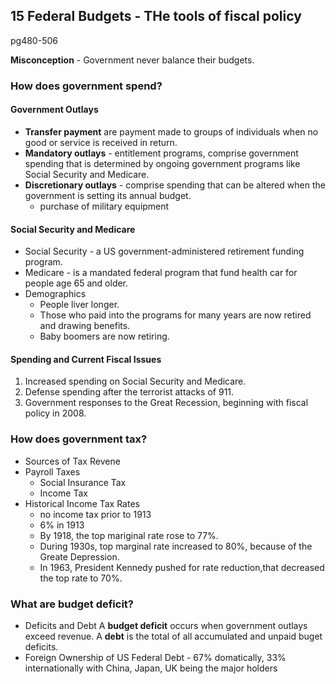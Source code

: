 ## 15 Federal Budgets - THe tools of fiscal policy
pg480-506

**Misconception** - Government never balance their budgets.

### How does government spend?

#### Government Outlays
* **Transfer payment** are payment made to groups of individuals when no good or service is received in return.
* **Mandatory outlays** - entitlement programs, comprise government spending that is determined by ongoing government programs like Social Security and Medicare.
* **Discretionary outlays** - comprise spending that can be altered when the government is setting its annual budget.
  + purchase of military equipment

#### Social Security and Medicare
+ Social Security - a US government-administered retirement funding program.
+ Medicare - is a mandated federal program that fund health car for people age 65 and older.
+ Demographics
  + People liver longer.
  + Those who paid into the programs for many years are now retired and drawing benefits.
  + Baby boomers are now retiring.

#### Spending and Current Fiscal Issues
1. Increased spending on Social Security and Medicare.
2. Defense spending after the terrorist attacks of 911.
3. Government responses to the Great Recession, beginning with fiscal policy in 2008.

### How does government tax?
+ Sources of Tax Revene
+ Payroll Taxes
  + Social Insurance Tax
  + Income Tax
+ Historical Income Tax Rates
  + no income tax prior to 1913
  + 6% in 1913
  + By 1918, the top mariginal rate rose to 77%.
  + During 1930s, top marginal rate increased to 80%, because of the Greate Depression.
  + In 1963, President Kennedy pushed for rate reduction,that decreased the top rate to 70%.

### What are budget deficit?
+ Deficits and Debt
A **budget deficit** occurs when government outlays exceed revenue.
A **debt** is the total of all accumulated and unpaid buget deficits.
+ Foreign Ownership of US Federal Debt - 67% domatically, 33% internationally with China, Japan, UK being the major holders
